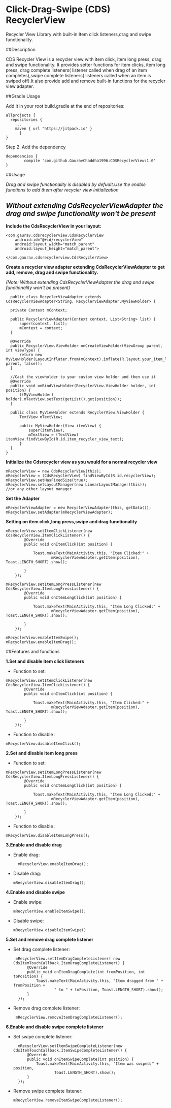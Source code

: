 # Click-Drag-Swipe (CDS) RecyclerView
Recycler View Library with built-in Item click listeners,drag and swipe functionality.

##Description

CDS Recycler View is a recycler view with item click, item long press, drag and swipe functionality.
It provides setter functions for item clicks, item long press, drag complete listeners( listener called when drag of 
an item completes),swipe complete listeners( listeners called when an item is swiped off).It also provide add and remove
built-in functions for the recycler view adapter.

##Gradle Usage

Add it in your root build.gradle at the end of repositories:

```
allprojects {
  repositories {
    ...
    maven { url "https://jitpack.io" }
	  }
}
```

Step 2. Add the dependency

```
dependencies {
        compile 'com.github.GauravChaddha1996:CDSRecyclerView:1.0'
}
```

##Usage
  
  *Drag and swipe functionality is disabled by defualt.Use the enable functions to add them after recycler view initialization*
  
  *Without extending CdsRecyclerViewAdapter the drag and swipe functionality won't be present*
  --------------------------------------------------------------------------------------------
  
  
  **Include the CdsRecyclerView in your layout:**

  ```
  <com.gaurav.cdsrecyclerview.CdsRecyclerView
      android:id="@+id/recyclerView"
      android:layout_width="match_parent"
      android:layout_height="match_parent">

  </com.gaurav.cdsrecyclerview.CdsRecyclerView>
  ```
  
  **Create a recycler view adapter extending CdsRecyclerViewAdapter to get add, remove, drag and swipe functionality.**
  
  *(Note: Without extending CdsRecyclerViewAdapter the drag and swipe functionality won't be present)*
  
  ```
    public class RecyclerViewAdapter extends CdsRecyclerViewAdapter<String, RecyclerViewAdapter.MyViewHolder> {
    
    private Context mContext;
    
    public RecyclerViewAdapter(Context context, List<String> list) {
        super(context, list);
        mContext = context;
    }
    
    @Override
    public RecyclerView.ViewHolder onCreateViewHolder(ViewGroup parent, int viewType) {
        return new MyViewHolder(LayoutInflater.from(mContext).inflate(R.layout.your_item_layout, parent, false));
    }
    
    //Cast the viewholder to your custom view holder and then use it
    @Override
    public void onBindViewHolder(RecyclerView.ViewHolder holder, int position) {
        ((MyViewHolder) holder).mTextView.setText(getList().get(position));
    }

    public class MyViewHolder extends RecyclerView.ViewHolder {
        TextView mTextView;

        public MyViewHolder(View itemView) {
            super(itemView);
            mTextView = (TextView) itemView.findViewById(R.id.item_recycler_view_text);
        }
    }
  }
  ```

  **Initialize the Cdsrecycler view as you would for a normal recycler view**

  ```
  mRecyclerView = new CdsRecyclerView(this);
  mRecyclerView = (CdsRecyclerView) findViewById(R.id.recyclerView);
  mRecyclerView.setHasFixedSize(true);
  mRecyclerView.setLayoutManager(new LinearLayoutManager(this));
  //or any other layout manager
  ```
  
  **Set the Adapter**
  
  ```
  mRecyclerViewAdapter = new RecyclerViewAdapter(this, getData());
  mRecyclerView.setAdapter(mRecyclerViewAdapter);
  ```
  
  **Setting on item click,long press,swipe and drag functionality**

  ```
  mRecyclerView.setItemClickListener(new CdsRecyclerView.ItemClickListener() {
          @Override
          public void onItemClick(int position) {
          
              Toast.makeText(MainActivity.this, "Item Clicked:" +
                      mRecyclerViewAdapter.getItem(position), Toast.LENGTH_SHORT).show();
          
          }
      });
      
  mRecyclerView.setItemLongPressListener(new CdsRecyclerView.ItemLongPressListener() {
          @Override
          public void onItemLongClick(int position) {
      
              Toast.makeText(MainActivity.this, "Item Long Clicked:" +
                      mRecyclerViewAdapter.getItem(position), Toast.LENGTH_SHORT).show();
      
          }
      });
      
  mRecyclerView.enableItemSwipe();
  mRecyclerView.enableItemDrag();
  ```
##Features and functions

**1.Set and disable item click listeners**

  + Function to set:
  ```
  mRecyclerView.setItemClickListener(new CdsRecyclerView.ItemClickListener() {
          @Override
          public void onItemClick(int position) {
          
              Toast.makeText(MainActivity.this, "Item Clicked:" +
                      mRecyclerViewAdapter.getItem(position), Toast.LENGTH_SHORT).show();
          
          }
      });
  ```
  
  + Function to disable :
  ```
  mRecyclerView.disableItemClick();
  ```
  
**2.Set and disable item long press**

  + Function to set:
  ```
  mRecyclerView.setItemLongPressListener(new CdsRecyclerView.ItemLongPressListener() {
          @Override
          public void onItemLongClick(int position) {
      
              Toast.makeText(MainActivity.this, "Item Long Clicked:" +
                      mRecyclerViewAdapter.getItem(position), Toast.LENGTH_SHORT).show();
      
          }
      });
  ```
  
  + Function to disable :
  ```
  mRecyclerView.disableItemLongPress();
  ```

**3.Enable and disable drag**

  + Enable drag:
  
    ```
      mRecyclerView.enableItemDrag();
    ```
  + Disable drag:
  
    ```
    mRecyclerView.disableItemDrag();  
    ```
    
**4.Enable and disable swipe**

  + Enable swipe:
  
    ```
    mRecyclerView.enableItemSwipe();
    ```
  + Disable swipe:
  
    ```
    mRecyclerView.disableItemSwipe()
    ```

**5.Set and remove drag complete listener**

  + Set drag complete listener:
  
    ```
     mRecyclerView.setItemDragCompleteListener( new CdsItemTouchCallback.ItemDragCompleteListener() {
          @Override
          public void onItemDragComplete(int fromPosition, int toPosition) {
              Toast.makeText(MainActivity.this, "Item dragged from " + fromPosition +
                      " to " + toPosition, Toast.LENGTH_SHORT).show();
          }
      });
    ```
  + Remove drag complete listener:
  
    ```
     mRecyclerView.removeItemDragCompleteListener();
    ```


**6.Enable and disable swipe complete listener**

  + Set swipe complete listener:
  
    ```
      mRecyclerView.setItemSwipeCompleteListener(new CdsItemTouchCallback.ItemSwipeCompleteListener() {
          @Override
          public void onItemSwipeComplete(int position) {
              Toast.makeText(MainActivity.this, "Item was swiped:" + position,
                      Toast.LENGTH_SHORT).show();
          }
      });
    ```
  + Remove swipe complete listener:
  
    ```
    mRecyclerView.removeItemSwipeCompleteListener();
    ```

